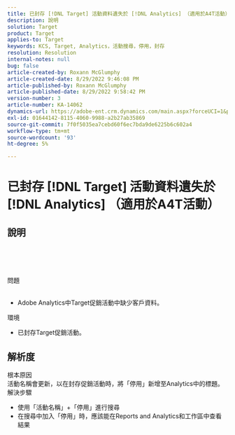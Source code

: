 ```yaml
---
title: 已封存 [!DNL Target] 活動資料遺失於 [!DNL Analytics] （適用於A4T活動）
description: 說明
solution: Target
product: Target
applies-to: Target
keywords: KCS, Target, Analytics，活動搜尋，停用，封存
resolution: Resolution
internal-notes: null
bug: false
article-created-by: Roxann McGlumphy
article-created-date: 8/29/2022 9:46:08 PM
article-published-by: Roxann McGlumphy
article-published-date: 8/29/2022 9:58:42 PM
version-number: 3
article-number: KA-14062
dynamics-url: https://adobe-ent.crm.dynamics.com/main.aspx?forceUCI=1&pagetype=entityrecord&etn=knowledgearticle&id=0e880cf8-e327-ed11-9db1-002248086d3d
exl-id: 01644142-8115-4060-9988-a2b27ab35869
source-git-commit: 7f0f5035ea7cebd60f6ec7bda9de6225b6c602a4
workflow-type: tm+mt
source-wordcount: '93'
ht-degree: 5%

---
```


# 已封存 [!DNL Target] 活動資料遺失於 [!DNL Analytics] （適用於A4T活動）

## 說明

<br><br><br><br>問題<br><br>
- Adobe Analytics中Target促銷活動中缺少客戶資料。



環境
- 已封存Target促銷活動。



## 解析度

根本原因<br>
活動名稱會更新，以在封存促銷活動時，將「停用」新增至Analytics中的標題。
解決步驟
- 使用「活動名稱」+「停用」進行搜尋
- 在搜尋中加入「停用」時，應該能在Reports and Analytics和工作區中查看結果
